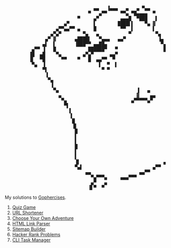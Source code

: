 <pre>
                                 ▄▄   ▐▄▄▄   ▄   ▄ ▀▄▄
                               ▀   ▄▀▀     ▀▀▄ ▀█▄▄▄▄  ▀
                           ▀     ▄▀        ▄▄▄█  ▀███   ▌
                      ▄▀         ▌        ████▌▌    ▀▄ ▓
                   ▄▀▀▄▄▀▀ ▄     █         ▀▀  ▌       ▌
                 ▄▀▄▀        ▀▄   ▄           ▀         ▀▄
               ▄▀ ▓       ▄████▌   ▀▄▄▄   ▄▄▀            ▐▄
              ▄▌  ▌       ▐███▀▀ ▄▄██▄                    ▀▄
          ▄▀▀ ▐   █            ██████▀   ▀                 █
         ▐█  ▄█    ▀▄        ▄▀▄▀      ▄▄▀                  ▌
         ▐▌  ▀█      ▀▀    ▀   █  ▄▄▀▀  ▀                    ▀▄
          ▀▄  ▐                    ▌  ▀  ▌                    ▀▌
              ▀▌                    ▀ ▀                        ▀▄▄▄▄▄
               ▐                                                ▀   ▐▌
                ▀▄                                               █▀ ▀
                 ▐                                               █▄
                  ▀▄                             ▐   ▄           ▐▌
                    ▄                            ▓    ▄▄          █
                     ▀▄                        ▄▀▀▀▀▀▄▀           █
                      ▀▌                                          █
                        ▌                                         █
                        ▐                                         █
                         █                                        █
                         ▐▌                                       █
                          █                                       ▌
                          ▌                                      ▀
                          ▌                                      █
                          █                                     ▄▀▄▄
                          ▌                                    ▄▀   █
                          ▌                                  ▄▀  ▀▄▄▀
                          ▐▌                               ▄▀
                          ▀▄▌                          ▄▀▀
                              ▄▄                  ▄▄▀▀
                                ▀▄▀▀▀▄     ▄▄▄▀▀▀
                                ▄▀   ▄
                               ▐▌▀  ▀
</pre>
My solutions to [Gophercises](https://gophercises.com/).

1. [Quiz Game](https://courses.calhoun.io/lessons/les_goph_01)
2. [URL Shortener](https://courses.calhoun.io/lessons/les_goph_04)
3. [Choose Your Own Adventure](https://courses.calhoun.io/lessons/les_goph_07)
4. [HTML Link Parser](https://courses.calhoun.io/lessons/les_goph_16)
5. [Sitemap Builder](https://courses.calhoun.io/lessons/les_goph_24)
6. [Hacker Rank Problems](https://courses.calhoun.io/lessons/les_goph_33)
7. [CLI Task Manager](https://courses.calhoun.io/lessons/les_goph_35)
